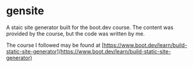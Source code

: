 # gensite
A staic site generator built for the boot.dev course. The content was provided by the course, but the code was written by me.

The course I followed may be found at [https://www.boot.dev/learn/build-static-site-generator](https://www.boot.dev/learn/build-static-site-generator)
